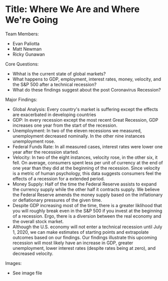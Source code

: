 # Title: Where We Are and Where We're Going

Team Members:
- Evan Paliotta
- Matt Newman
- Ricky Gunawan

Core Questions: 
- Whhat is the current state of global markets?
- What happens to GDP, employment, interest rates, money, velocity, and the S&P 500 after a technical recession?
- What do these findings suggest about the post Coronavirus Recession?

Major Findings:
- Global Analysis: Every country's market is suffering except the effects are exacerbated in developing countries 
- GDP: In every recession except the most recent Great Recession, GDP increases one year from the start of the recession. 
- Unemployment: In two of the eleven recessions we measured, unemployment decreased nominally.  In the other nine instances unemployment rose.
- Federal Funds Rate: In all measured cases, interest rates were lower one year after the recession started.
- Velocity: In two of the eight instances, velocity rose, in the other six, it fell.  On average, consumers spent less per unit of currency at the end of one year than they did at the beginning of the recession.  Since velocity is a metric of human psychology, this data suggests consumers feel the effects of a recession for a extended period. 
- Money Supply: Half of the time the Federal Reserve assists to expand the currency supply while the other half it contracts supply.  We believe the Federal Reserve amends the money supply based on the inflationary or deflationary pressures of the given time.
- Despite GDP increasing most of the time, there is a greater liklihood that you will roughly break even in the S&P 500 if you invest at the beginning of a recession.  Ergo, there is a diversion between the real economy and the overall stock market.
- Although the U.S. economy will not enter a technical recession until July 1, 2020, we can make estimates of starting points and extrapolate outcomes based on our findings.  Our findings illustrate this upcoming recession will most likely have an increase in GDP, greater unemployment, lower interest rates (despite rates being at zero), and decreased velocity.  

Images:
- See image file
